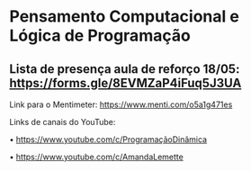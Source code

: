 # Pensamento Computacional e Lógica de Programação

## Lista de presença aula de reforço 18/05: https://forms.gle/8EVMZaP4iFuq5J3UA

Link para o Mentimeter: https://www.menti.com/o5a1g471es

Links de canais do YouTube:

• https://www.youtube.com/c/ProgramaçãoDinâmica

• https://www.youtube.com/c/AmandaLemette
